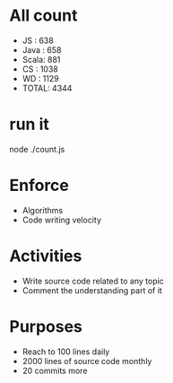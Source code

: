 # All count
- JS   :	638
- Java :	658
- Scala:	881
- CS   :	1038
- WD   :	1129
- TOTAL:	4344

# run it
node ./count.js
    
# Enforce
* Algorithms
* Code writing velocity

# Activities
* Write source code related to any topic
* Comment the understanding part of it
    
# Purposes
* Reach to 100 lines daily
* 2000 lines of source code monthly
* 20 commits more
